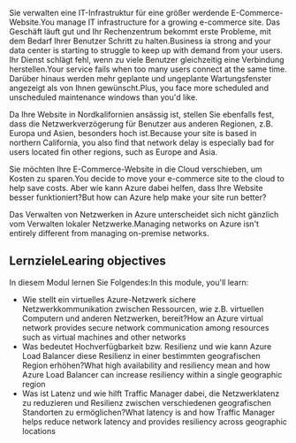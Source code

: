 <span data-ttu-id="2f292-101">Sie verwalten eine IT-Infrastruktur für eine größer werdende E-Commerce-Website.</span><span class="sxs-lookup"><span data-stu-id="2f292-101">You manage IT infrastructure for a growing e-commerce site.</span></span> <span data-ttu-id="2f292-102">Das Geschäft läuft gut und Ihr Rechenzentrum bekommt erste Probleme, mit dem Bedarf Ihrer Benutzer Schritt zu halten.</span><span class="sxs-lookup"><span data-stu-id="2f292-102">Business ia strong and your  data center is starting to struggle to keep up with demand from your users.</span></span> <span data-ttu-id="2f292-103">Ihr Dienst schlägt fehl, wenn zu viele Benutzer gleichzeitig eine Verbindung herstellen.</span><span class="sxs-lookup"><span data-stu-id="2f292-103">Your service fails when too many users connect at the same time.</span></span> <span data-ttu-id="2f292-104">Darüber hinaus werden mehr geplante und ungeplante Wartungsfenster angezeigt als von Ihnen gewünscht.</span><span class="sxs-lookup"><span data-stu-id="2f292-104">Plus, you face more scheduled and unscheduled maintenance windows than you'd like.</span></span> 

<span data-ttu-id="2f292-105">Da Ihre Website in Nordkalifornien ansässig ist, stellen Sie ebenfalls fest, dass die Netzwerkverzögerung für Benutzer aus anderen Regionen, z.B. Europa und Asien, besonders hoch ist.</span><span class="sxs-lookup"><span data-stu-id="2f292-105">Because your site is based in northern California, you also find that network delay is especially bad for users located fin other regions, such as Europe and Asia.</span></span>

<span data-ttu-id="2f292-106">Sie möchten Ihre E-Commerce-Website in die Cloud verschieben, um Kosten zu sparen.</span><span class="sxs-lookup"><span data-stu-id="2f292-106">You decide to move your e-commerce site to the cloud to help save costs.</span></span> <span data-ttu-id="2f292-107">Aber wie kann Azure dabei helfen, dass Ihre Website besser funktioniert?</span><span class="sxs-lookup"><span data-stu-id="2f292-107">But how can Azure help make your site run better?</span></span>

<span data-ttu-id="2f292-108">Das Verwalten von Netzwerken in Azure unterscheidet sich nicht gänzlich vom Verwalten lokaler Netzwerke.</span><span class="sxs-lookup"><span data-stu-id="2f292-108">Managing networks on Azure isn't entirely different from managing on-premise networks.</span></span> 

## <a name="learing-objectives"></a><span data-ttu-id="2f292-109">Lernziele</span><span class="sxs-lookup"><span data-stu-id="2f292-109">Learing objectives</span></span>

<span data-ttu-id="2f292-110">In diesem Modul lernen Sie Folgendes:</span><span class="sxs-lookup"><span data-stu-id="2f292-110">In this module, you'll learn:</span></span>

- <span data-ttu-id="2f292-111">Wie stellt ein virtuelles Azure-Netzwerk sichere Netzwerkkommunikation zwischen Ressourcen, wie z.B. virtuellen Computern und anderen Netzwerken, bereit?</span><span class="sxs-lookup"><span data-stu-id="2f292-111">How an Azure virtual network provides secure network communication among resources such as virtual machines and other networks</span></span>
- <span data-ttu-id="2f292-112">Was bedeutet Hochverfügbarkeit bzw. Resilienz und wie kann Azure Load Balancer diese Resilienz in einer bestimmten geografischen Region erhöhen?</span><span class="sxs-lookup"><span data-stu-id="2f292-112">What high availability and resiliency mean and how Azure Load Balancer can increase resiliency within a single geographic region</span></span>
- <span data-ttu-id="2f292-113">Was ist Latenz und wie hilft Traffic Manager dabei, die Netzwerklatenz zu reduzieren und Resilienz zwischen verschiedenen geografischen Standorten zu ermöglichen?</span><span class="sxs-lookup"><span data-stu-id="2f292-113">What latency is and how Traffic Manager helps reduce network latency and provides resiliency across geographic locations</span></span>
